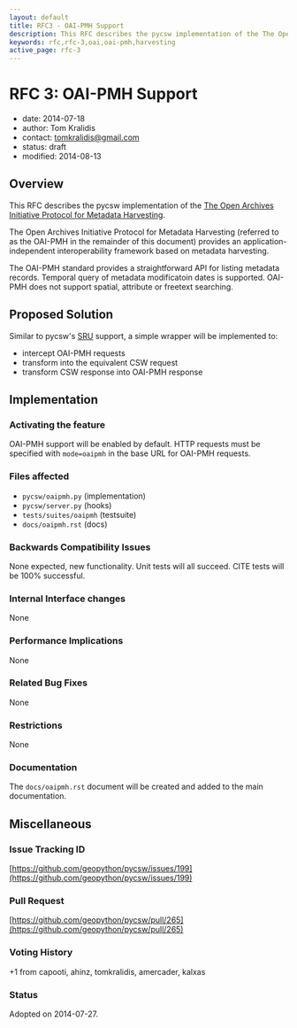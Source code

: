 ```yaml
---
layout: default
title: RFC3 - OAI-PMH Support
description: This RFC describes the pycsw implementation of the The Open Archives Initiative Protocol for Metadata Harvesting
keywords: rfc,rfc-3,oai,oai-pmh,harvesting
active_page: rfc-3
---
```


# RFC 3: OAI-PMH Support

- date: 2014-07-18
- author: Tom Kralidis
- contact: tomkralidis@gmail.com
- status: draft
- modified: 2014-08-13

## Overview

This RFC describes the pycsw implementation of the [The Open Archives Initiative Protocol for Metadata Harvesting](http://www.openarchives.org/OAI/openarchivesprotocol.html).

The Open Archives Initiative Protocol for Metadata Harvesting (referred to as the OAI-PMH in the remainder of this document) provides an application-independent interoperability framework based on metadata harvesting.

The OAI-PMH standard provides a straightforward API for listing metadata records.  Temporal query of metadata modificatoin dates is supported.  OAI-PMH does not support spatial, attribute or freetext searching.

## Proposed Solution

Similar to pycsw's [SRU](http://docs.pycsw.org/en/latest/sru.html) support, a simple wrapper will be implemented to:

- intercept OAI-PMH requests
- transform into the equivalent CSW request
- transform CSW response into OAI-PMH response

## Implementation

### Activating the feature

OAI-PMH support will be enabled by default. HTTP requests must be specified with `mode=oaipmh` in the base URL for OAI-PMH requests.

### Files affected

* `pycsw/oaipmh.py` (implementation)
* `pycsw/server.py` (hooks)
* `tests/suites/oaipmh` (testsuite)
* `docs/oaipmh.rst` (docs)

### Backwards Compatibility Issues

None expected, new functionality. Unit tests will all succeed. CITE tests will be 100% successful.

### Internal Interface changes

None

### Performance Implications

None

### Related Bug Fixes

None

### Restrictions

None

### Documentation

The `docs/oaipmh.rst` document will be created and added to the main documentation.

## Miscellaneous

### Issue Tracking ID

[https://github.com/geopython/pycsw/issues/199](https://github.com/geopython/pycsw/issues/199)

### Pull Request

[https://github.com/geopython/pycsw/pull/265](https://github.com/geopython/pycsw/pull/265)

### Voting History

+1 from capooti, ahinz, tomkralidis, amercader, kalxas

### Status

Adopted on 2014-07-27.
